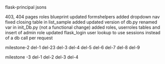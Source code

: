 flask-principal
jsons

403, 404 pages
roles blueprint
updated formshelpers
added dropdown nav
fixed closing table in list_sample
added updated version of db.py
renamed var in init_Db.py (not a functional change)
added roles, userroles tables and insert of admin role
updated flask_login user lookup to use sessions instead of a db call per request

milestone-2
del-1
del-23
del-3
del-4
del-5
del-6
del-7
del-8
del-9

milestone -3
del-1
del-2
del-3
del-4

